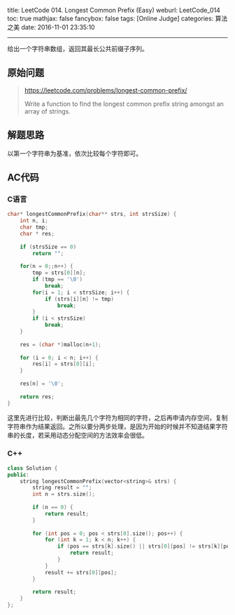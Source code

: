 title: LeetCode 014. Longest Common Prefix (Easy)
weburl: LeetCode_014
toc: true
mathjax: false
fancybox: false
tags: [Online Judge]
categories: 算法之美
date: 2016-11-01 23:35:10

---

给出一个字符串数组，返回其最长公共前缀子序列。

<!--more-->

## 原始问题

> https://leetcode.com/problems/longest-common-prefix/
>
> Write a function to find the longest common prefix string amongst an array of strings.

## 解题思路

以第一个字符串为基准，依次比较每个字符即可。

## AC代码

### C语言

```c
char* longestCommonPrefix(char** strs, int strsSize) {
    int n, i;
    char tmp;
    char * res;
    
    if (strsSize == 0)
        return "";
    
    for(n = 0;;n++) {
        tmp = strs[0][n];
        if (tmp == '\0')
            break;
        for(i = 1; i < strsSize; i++) {
            if (strs[i][n] != tmp)
                break;
        }
        if (i < strsSize)
            break;
    }
    
    res = (char *)malloc(n+1);
    
    for (i = 0; i < n; i++) {
        res[i] = strs[0][i];
    }
    
    res[n] = '\0';
    
    return res;
}
```

这里先进行比较，判断出最先几个字符为相同的字符，之后再申请内存空间，复制字符串作为结果返回。之所以要分两步处理，是因为开始的时候并不知道结果字符串的长度，若采用动态分配空间的方法效率会很低。

### C++

```cpp
class Solution {
public:
    string longestCommonPrefix(vector<string>& strs) {
        string result = "";
        int n = strs.size();
        
        if (n == 0) {
            return result;
        }
        
        for (int pos = 0; pos < strs[0].size(); pos++) {
            for (int k = 1; k < n; k++) {
                if (pos == strs[k].size() || strs[0][pos] != strs[k][pos]) {
                    return result;
                }
            }
            result += strs[0][pos];
        }
        
        return result;
    }
};
```

